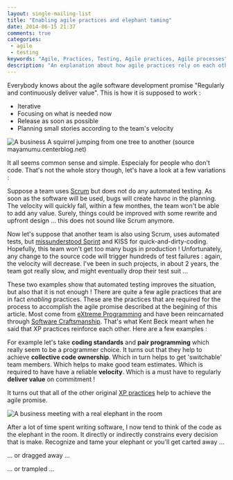 ```yaml
---
layout: single-mailing-list
title: "Enabling agile practices and elephant taming"
date: 2014-06-15 21:37
comments: true
categories:
 - agile
 - testing
keywords: "Agile, Practices, Testing, Agile practices, Agile processes"
description: "An explanation about how agile practices rely on each other. It highlights the point that it is not possible to achieve true agility without technical practices."
---
```

Everybody knows about the agile software development promise "Regularly and continuously deliver value". This is how it is supposed to work :

* Iterative
* Focusing on what is needed now
* Release as soon as possible
* Planning small stories according to the team's velocity

![A business A squirrel jumping from one tree to another (source mayamumu.centerblog.net)]({{site.url}}{{site.baseurl}}/imgs/2014-06-15-enabling-agile-practices-and-elephant-taming/squirrel.jpg)

It all seems common sense and simple. Especialy for people who don't code. That's not the whole story though, let's have a look at a few variations :

Suppose a team uses [Scrum](http://www.scrum.org) but does not do any automated testing. As soon as the software will be used, bugs will create havoc in the planning. The velocity will quickly fall, within a few monthes, the team won't be able to add any value. Surely, things could be improved with some rewrite and upfront design ... this does not sound like Scrum anymore.

Now let's suppose that another team is also using Scrum, uses automated tests, but [missunderstood Sprint](/sprints-are-not-sprints/) and KISS for quick-and-dirty-coding. Hopefully, this team won't get too many bugs in production ! Unfortunately, any change to the source code will trigger hundreds of test failures : again, the velocity will decrease. I've been in such projects, in about 2 years, the team got really slow, and might eventually drop their test suit ...

These two examples show that automated testing improves the situation, but also that it is not enough ! There are quite a few agile practices that are in fact *enabling* practices. These are the practices that are required for the process to accomplish the agile promise described at the begining of this article. Most come from [eXtreme Programming](http://www.extremeprogramming.org/) and have been reincarnated through [Software Craftsmanship](http://manifesto.softwarecraftsmanship.org/). That's what Kent Beck meant when he said that XP practices reinforce each other. Here are a few examples :

For example let's take **coding standards** and **pair programming** which really seem to be a programmer choice.
It turns out that they help to achieve **collective code ownership**.
Which in turn helps to get 'switchable' team members.
Which helps to make good team estimates.
Which is required to have have a reliable **velocity**.
Which is a must have to regularly **deliver value** on commitment !

It turns out that all of the other original [XP practices](http://www.extremeprogramming.org/rules.html) help to achieve the agile promise.

![A business meeting with a real elephant in the room]({{site.url}}{{site.baseurl}}/imgs/2014-06-15-enabling-agile-practices-and-elephant-taming/elephant-in-the-room.jpg)

After a lot of time spent writing software, I now tend to think of the code as the elephant in the room. It directly or indirectly constrains every decision that is make. Recognize and tame your elephant or you'll get carted away ...

... or dragged away ...

... or trampled ...
